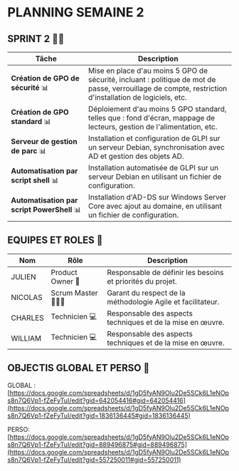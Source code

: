 # PLANNING SEMAINE 2

## SPRINT 2 🏃‍♂️

| **Tâche**                              | **Description**                                                                                                           |
|----------------------------------------|---------------------------------------------------------------------------------------------------------------------------|
| **Création de GPO de sécurité** 📊     | Mise en place d'au moins 5 GPO de sécurité, incluant : politique de mot de passe, verrouillage de compte, restriction d'installation de logiciels, etc. |
| **Création de GPO standard** 📊        | Déploiement d'au moins 5 GPO standard, telles que : fond d'écran, mappage de lecteurs, gestion de l'alimentation, etc.     |
| **Serveur de gestion de parc** 📊      | Installation et configuration de GLPI sur un serveur Debian, synchronisation avec AD et gestion des objets AD.            |
| **Automatisation par script shell** 📊 | Installation automatisée de GLPI sur un serveur Debian en utilisant un fichier de configuration.                          |
| **Automatisation par script PowerShell** 📊 | Installation d'AD-DS sur Windows Server Core avec ajout au domaine, en utilisant un fichier de configuration.             |



## EQUIPES ET ROLES 🏢

| **Nom**          | **Rôle**          | **Description**                                     |
|-------------------|-------------------|-----------------------------------------------------|
| JULIEN | Product Owner 🎯  | Responsable de définir les besoins et priorités du projet. |
| NICOLAS | Scrum Master 🧑‍🤝‍🧑    | Garant du respect de la méthodologie Agile et facilitateur.|
| CHARLES | Technicien  💻    | Responsable des aspects techniques et de la mise en œuvre. |
| WILLIAM | Technicien 💻     | Responsable des aspects techniques et de la mise en œuvre. |


## OBJECTIS GLOBAL ET PERSO 🥇

GLOBAL :
[https://docs.google.com/spreadsheets/d/1gD5fyAN9Olu2De5SCk6L1eNOps8n7Q6Vp1-fZeFyTuI/edit?gid=642054416#gid=642054416](https://docs.google.com/spreadsheets/d/1gD5fyAN9Olu2De5SCk6L1eNOps8n7Q6Vp1-fZeFyTuI/edit?gid=1836136445#gid=1836136445)

PERSO:
[https://docs.google.com/spreadsheets/d/1gD5fyAN9Olu2De5SCk6L1eNOps8n7Q6Vp1-fZeFyTuI/edit?gid=889496875#gid=889496875](https://docs.google.com/spreadsheets/d/1gD5fyAN9Olu2De5SCk6L1eNOps8n7Q6Vp1-fZeFyTuI/edit?gid=557250011#gid=557250011)
